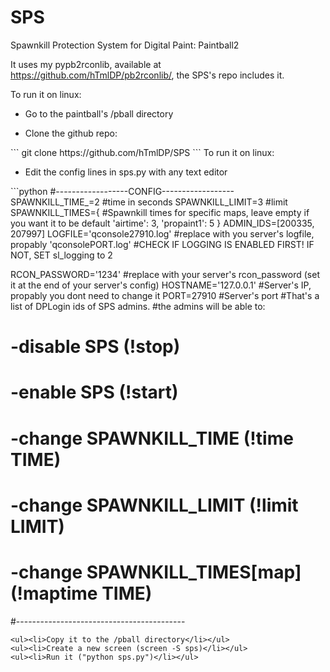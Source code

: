 SPS
===

Spawnkill Protection System for Digital Paint: Paintball2

It uses my pypb2rconlib, available at https://github.com/hTmlDP/pb2rconlib/, the SPS's repo includes it.

To run it on linux:
<ul><li>Go to the paintball's /pball directory</li></ul>
<ul>
<li>Clone the github repo:</li>
</ul>
```
git clone https://github.com/hTmlDP/SPS
```
To run it on linux:
<ul>
<li>Edit the config lines in sps.py with any text editor</li>
</ul>
```python
#------------------CONFIG------------------
SPAWNKILL_TIME_=2 #time in seconds
SPAWNKILL_LIMIT=3 #limit
SPAWNKILL_TIMES={				#Spawnkill times for specific maps, leave empty if you want it to be default
				'airtime': 3,
				'propaint1': 5
				}
ADMIN_IDS=[200335, 207997]
LOGFILE='qconsole27910.log' #replace with you server's logfile, propably 'qconsolePORT.log'
							#CHECK IF LOGGING IS ENABLED FIRST! IF NOT, SET sl_logging to 2

RCON_PASSWORD='1234' #replace with your server's rcon_password (set it at the end of your server's config)
HOSTNAME='127.0.0.1' #Server's IP,  propably you dont need to change it
PORT=27910 #Server's port
#That's a list of DPLogin ids of SPS admins.
#the admins will be able to:
# -disable SPS (!stop)
# -enable SPS (!start)
# -change SPAWNKILL_TIME (!time TIME)
# -change SPAWNKILL_LIMIT (!limit LIMIT)
# -change SPAWNKILL_TIMES[map] (!maptime TIME)
#------------------------------------------
```
<ul><li>Copy it to the /pball directory</li></ul>
<ul><li>Create a new screen (screen -S sps)</li></ul>
<ul><li>Run it ("python sps.py")</li></ul>

